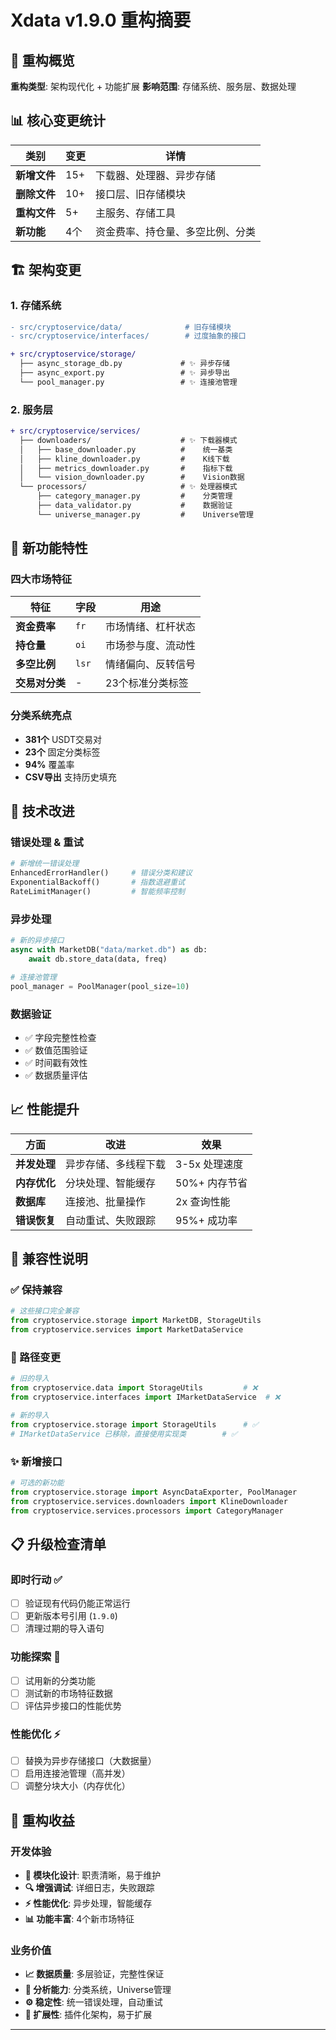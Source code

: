 # Xdata v1.9.0 重构摘要

## 🎯 重构概览

**重构类型**: 架构现代化 + 功能扩展
**影响范围**: 存储系统、服务层、数据处理

## 📊 核心变更统计

| 类别 | 变更 | 详情 |
|------|------|------|
| **新增文件** | 15+ | 下载器、处理器、异步存储 |
| **删除文件** | 10+ | 接口层、旧存储模块 |
| **重构文件** | 5+ | 主服务、存储工具 |
| **新功能** | 4个 | 资金费率、持仓量、多空比例、分类 |

## 🏗️ 架构变更

### 1. 存储系统
```diff
- src/cryptoservice/data/              # 旧存储模块
- src/cryptoservice/interfaces/        # 过度抽象的接口

+ src/cryptoservice/storage/
  ├── async_storage_db.py             # ✨ 异步存储
  ├── async_export.py                 # ✨ 异步导出
  └── pool_manager.py                 # ✨ 连接池管理
```

### 2. 服务层
```diff
+ src/cryptoservice/services/
  ├── downloaders/                    # ✨ 下载器模式
  │   ├── base_downloader.py          #    统一基类
  │   ├── kline_downloader.py         #    K线下载
  │   ├── metrics_downloader.py       #    指标下载
  │   └── vision_downloader.py        #    Vision数据
  └── processors/                     # ✨ 处理器模式
      ├── category_manager.py         #    分类管理
      ├── data_validator.py           #    数据验证
      └── universe_manager.py         #    Universe管理
```

## 🚀 新功能特性

### 四大市场特征
| 特征 | 字段 | 用途 |
|------|------|------|
| **资金费率** | `fr` | 市场情绪、杠杆状态 |
| **持仓量** | `oi` | 市场参与度、流动性 |
| **多空比例** | `lsr` | 情绪偏向、反转信号 |
| **交易对分类** | - | 23个标准分类标签 |

### 分类系统亮点
- **381个** USDT交易对
- **23个** 固定分类标签
- **94%** 覆盖率
- **CSV导出** 支持历史填充

## 🔧 技术改进

### 错误处理 & 重试
```python
# 新增统一错误处理
EnhancedErrorHandler()     # 错误分类和建议
ExponentialBackoff()       # 指数退避重试
RateLimitManager()         # 智能频率控制
```

### 异步处理
```python
# 新的异步接口
async with MarketDB("data/market.db") as db:
    await db.store_data(data, freq)

# 连接池管理
pool_manager = PoolManager(pool_size=10)
```

### 数据验证
- ✅ 字段完整性检查
- ✅ 数值范围验证
- ✅ 时间戳有效性
- ✅ 数据质量评估

## 📈 性能提升

| 方面 | 改进 | 效果 |
|------|------|------|
| **并发处理** | 异步存储、多线程下载 | 3-5x 处理速度 |
| **内存优化** | 分块处理、智能缓存 | 50%+ 内存节省 |
| **数据库** | 连接池、批量操作 | 2x 查询性能 |
| **错误恢复** | 自动重试、失败跟踪 | 95%+ 成功率 |

## 🔄 兼容性说明

### ✅ 保持兼容
```python
# 这些接口完全兼容
from cryptoservice.storage import MarketDB, StorageUtils
from cryptoservice.services import MarketDataService
```

### 🔄 路径变更
```python
# 旧的导入
from cryptoservice.data import StorageUtils         # ❌
from cryptoservice.interfaces import IMarketDataService  # ❌

# 新的导入
from cryptoservice.storage import StorageUtils      # ✅
# IMarketDataService 已移除，直接使用实现类        # ✅
```

### ✨ 新增接口
```python
# 可选的新功能
from cryptoservice.storage import AsyncDataExporter, PoolManager
from cryptoservice.services.downloaders import KlineDownloader
from cryptoservice.services.processors import CategoryManager
```

## 📋 升级检查清单

### 即时行动 ✅
- [ ] 验证现有代码仍能正常运行
- [ ] 更新版本号引用 (`1.9.0`)
- [ ] 清理过期的导入语句

### 功能探索 🚀
- [ ] 试用新的分类功能
- [ ] 测试新的市场特征数据
- [ ] 评估异步接口的性能优势

### 性能优化 ⚡
- [ ] 替换为异步存储接口（大数据量）
- [ ] 启用连接池管理（高并发）
- [ ] 调整分块大小（内存优化）

## 🎉 重构收益

### 开发体验
- **🧩 模块化设计**: 职责清晰，易于维护
- **🔍 增强调试**: 详细日志，失败跟踪
- **⚡ 性能优化**: 异步处理，智能缓存
- **📊 功能丰富**: 4个新市场特征

### 业务价值
- **📈 数据质量**: 多层验证，完整性保证
- **🎯 分析能力**: 分类系统，Universe管理
- **⚙️ 稳定性**: 统一错误处理，自动重试
- **🚀 扩展性**: 插件化架构，易于扩展

---
